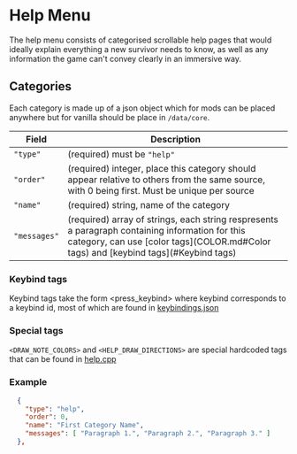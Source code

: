 # Help Menu

The help menu consists of categorised scrollable help pages that would ideally explain everything a new survivor needs to know, as well as any information the game can't convey clearly in an immersive way.

## Categories

Each category is made up of a json object which for mods can be placed anywhere but for vanilla should be place in `/data/core`.

|    Field     |                                                                      Description                                                                                |
| ------------ | --------------------------------------------------------------------------------------------------------------------------------------------------------------- |
| `"type"`     | (required) must be `"help"`                                                                                                                                     |
| `"order"`    | (required) integer, place this category should appear relative to others from the same source, with 0 being first. Must be unique per source                    |
| `"name"`     | (required) string, name of the category                                                                                                                         |
| `"messages"` | (required) array of strings, each string respresents a paragraph containing information for this category, can use [color tags](COLOR.md#Color tags) and [keybind tags](#Keybind tags) |

### Keybind tags

Keybind tags take the form <press_keybind> where keybind corresponds to a keybind id, most of which are found in [keybindings.json](./data/raw/keybindings.json)

### Special tags

`<DRAW_NOTE_COLORS>` and `<HELP_DRAW_DIRECTIONS>` are special hardcoded tags that can be found in [help.cpp](./src/help.cpp)

### Example

```json
  {
    "type": "help",
    "order": 0,
    "name": "First Category Name",
    "messages": [ "Paragraph 1.", "Paragraph 2.", "Paragraph 3." ]
  },
```
